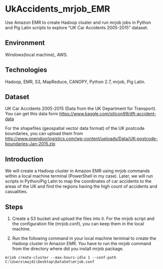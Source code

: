 # UkAccidents_mrjob_EMR
Use Amazon EMR to create Hadoop cluster and run mrjob jobs in Python and Pig Latin scripts to explore “UK Car Accidents 2005-2015" dataset. 

## Environment
Windows(local machine), AWS.
## Technologies
Hadoop, EMR, S3, MapReduce, CANOPY, Python 2.7, mrjob, Pig Latin.

## Dataset
UK Car Accidents 2005-2015 (Data from the UK Department for Transport).
You can get this data form https://www.kaggle.com/silicon99/dft-accident-data

For the shapefiles (geospatial vector data format) of the UK postcode boundaries, you can upload them from http://www.opendoorlogistics.com/wp-content/uploads/Data/UK-postcode-boundaries-Jan-2015.zip

## Introduction
We will create a Hadoop cluster in Amazon EMR using mrjob commands within a local machine terminal (PowerShell in my case). Later, we will run scripts in Python/Pig Latin to map the coordinates of car accidents to the areas of the UK and find the regions having the high count of accidents and casualities.

## Steps
1. Create a S3 bucket and upload the files into it. For the mrjob script and the configuration file (mrjob.conf), you can keep them in the local machine.

2. Run the following command in your local machine terminal to create the Hadoop cluster in Amazon EMR. You have to run the mrjob command from the directory where did you install mrjob package.
```
mrjob create-cluster --max-hours-idle 1 --conf-path C:\Users\majdi\Desktop\DataSet\mrjob.conf 
```

